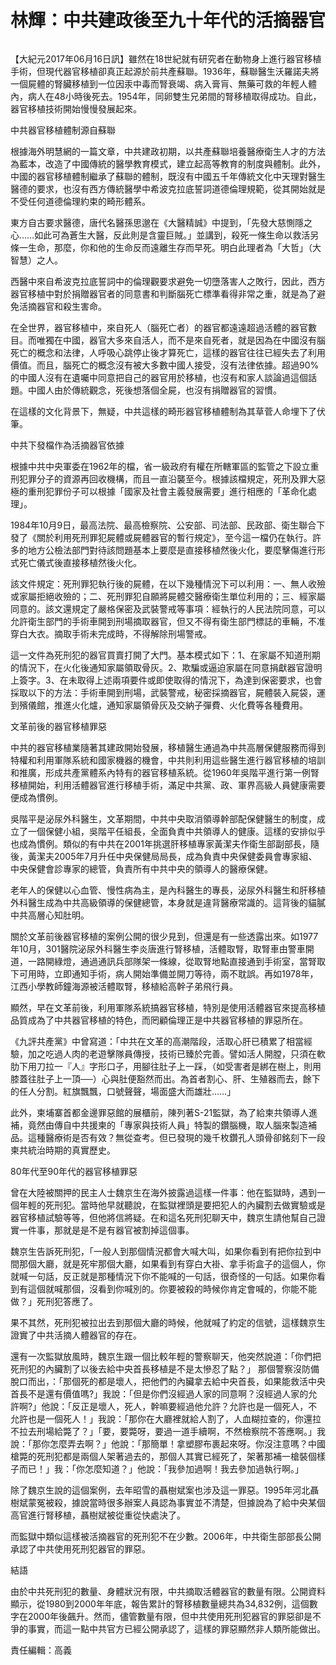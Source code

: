 <h1>林輝：中共建政後至九十年代的活摘器官</h1>
<img src="">

【大紀元2017年06月16日訊】雖然在18世紀就有研究者在動物身上進行器官移植手術，但現代器官移植卻真正起源於前共產蘇聯。1936年，蘇聯醫生沃羅諾夫將一個屍體的腎臟移植到一位因汞中毒而腎衰竭、病入膏肓、無藥可救的年輕人體內，病人在48小時後死去。1954年，同卵雙生兄弟間的腎移植取得成功。自此，器官移植技術開始慢慢發展起來。

中共器官移植體制源自蘇聯

根據海外明慧網的一篇文章，中共建政初期，以共產蘇聯培養醫療衛生人才的方法為藍本，改造了中國傳統的醫學教育模式，建立起高等教育的制度與體制。此外，中國的器官移植體制繼承了蘇聯的體制，既沒有中國五千年傳統文化中天理對醫生醫德的要求，也沒有西方傳統醫學中希波克拉底誓詞道德倫理規範，從其開始就是不受任何道德倫理約束的畸形體系。

東方自古要求醫德，唐代名醫孫思邈在《大醫精誠》中提到，「先發大慈惻隱之心……如此可為蒼生大醫，反此則是含靈巨賊。」並講到，殺死一條生命以救活另條一生命，那麼，你和他的生命反而遠離生存而早死。明白此理者為「大哲」（大智慧）之人。

西醫中來自希波克拉底誓詞中的倫理觀要求避免一切墮落害人之敗行，因此，西方器官移植中對於捐贈器官者的同意書和判斷腦死亡標準看得非常之重，就是為了避免活摘器官和殺生害命。

在全世界，器官移植中，來自死人（腦死亡者）的器官都遠遠超過活體的器官數目。而唯獨在中國，器官大多來自活人，而不是來自死者，就是因為在中國沒有腦死亡的概念和法律，人呼吸心跳停止後才算死亡，這樣的器官往往已經失去了利用價值。而且，腦死亡的概念沒有被大多數中國人接受，沒有法律依據。超過90%的中國人沒有在遺囑中同意把自己的器官用於移植，也沒有和家人談論過這個話題。中國人由於傳統觀念，死後想落個全屍，也沒有捐贈器官的習慣。

在這樣的文化背景下，無疑，中共這樣的畸形器官移植體制為其草菅人命埋下了伏筆。

中共下發檔作為活摘器官依據

根據中共中央軍委在1962年的檔，省一級政府有權在所轄軍區的監管之下設立重刑犯罪分子的資源再回收機構，而且一直沿襲至今。根據該檔規定，死刑及罪大惡極的重刑犯罪份子可以根據「國家及社會主義發展需要」進行相應的「革命化處理」。

1984年10月9日，最高法院、最高檢察院、公安部、司法部、民政部、衛生聯合下發了《關於利用死刑罪犯屍體或屍體器官的暫行規定》，至今這一檔仍在執行。許多的地方公檢法部門對待該問題基本上要麼是直接移植然後火化，要麼擊傷進行形式死亡儀式後直接移植然後火化。

該文件規定：死刑罪犯執行後的屍體，在以下幾種情況下可以利用：一、無人收殮或家屬拒絕收殮的；二、死刑罪犯自願將屍體交醫療衛生單位利用的；三、經家屬同意的。該文還規定了嚴格保密及武裝警戒等事項：經執行的人民法院同意，可以允許衛生部門的手術車開到刑場摘取器官，但又不得有衛生部門標誌的車輛，不准穿白大衣。摘取手術未完成時，不得解除刑場警戒。

這一文件為死刑犯的器官買賣打開了大門。基本模式如下：1、在家屬不知道刑期的情況下，在火化後通知家屬領取骨灰。2、欺騙或逼迫家屬在同意捐獻器官證明上簽字。3、在未取得上述兩項要件或即使取得的情況下，為達到保密要求，也會採取以下的方法：手術車開到刑場，武裝警戒，秘密採摘器官，屍體裝入屍袋，運到殯儀館，推進火化爐，通知家屬領骨灰及交納子彈費、火化費等各種費用。

文革前後的器官移植罪惡

中共的器官移植業隨著其建政開始發展，移植醫生通過為中共高層保健服務而得到特權和利用軍隊系統和國家機器的機會，中共則利用這些醫生進行器官移植的培訓和推廣，形成共產黨體系內特有的器官移植系統。從1960年吳階平進行第一例腎移植開始，利用活體器官進行移植手術，滿足中共黨、政、軍界高級人員健康需要便成為慣例。

吳階平是泌尿外科醫生，文革期間，中共中央取消領導幹部配保健醫生的制度，成立了一個保健小組，吳階平任組長，全面負責中共領導人的健康。這樣的安排似乎也成為慣例。類似的有中共在2001年挑選肝移植專家黃潔夫作衛生部副部長，隨後，黃潔夫2005年7月升任中央保健局局長，成為負責中央保健委員會專家組、中央保健會診專家的總管，負責所有中共中央的領導人的醫療保健。

老年人的保健以心血管、慢性病為主，是內科醫生的專長，泌尿外科醫生和肝移植外科醫生成為中共高級領導的保健總管，本身就是違背醫療常識的。這背後的貓膩中共高層心知肚明。

關於文革前後器官移植的案例公開的很少見到，但還是有一些透露出來。如1977年10月，301醫院泌尿外科醫生李炎唐進行腎移植，活體取腎，取腎車由警車開道，一路開綠燈，通過通訊兵部隊架一條線，從取腎地點直接通到手術室，當腎取下可用時，立即通知手術，病人開始準備並開刀等待，兩不耽誤。再如1978年，江西小學教師鐘海源被活體取腎，移植給高幹子弟飛行員。

顯然，早在文革前後，利用軍隊系統搞器官移植，特別是使用活體器官來提高移植品質成為了中共器官移植的特色，而罔顧倫理正是中共器官移植的罪惡所在。

《九評共產黨》中曾寫道：「中共在文革的高潮階段，活取心肝已積累了相當經驗，加之吃過人肉的老遊擊隊員傳授，技術已臻於完善。譬如活人開膛，只須在軟肋下用刀拉一『人』字形口子，用腳往肚子上一踩，（如受害者是綁在樹上，則用膝蓋往肚子上一頂──）心與肚便豁然而出。為首者割心、肝、生殖器而去，餘下的任人分割。紅旗飄飄，口號聲聲，場面盛大而雄壯……」

此外，柬埔寨首都金邊罪惡館的展櫃前，陳列著S-21監獄，為了給柬共領導人進補，竟然由傳自中共援柬的「專家與技術人員」特製的鑽腦機，取人腦來製造補品。這種醫療術是否有效？無從查考。但已發現的幾千枚鑽孔人頭骨卻銘刻下一段柬共統治時期的真實歷史。

80年代至90年代的器官移植罪惡

曾在大陸被關押的民主人士魏京生在海外披露過這樣一件事：他在監獄時，遇到一個年輕的死刑犯。當時他早就聽說，在監獄裡頭是要把犯人的內臟割去做實驗或是器官移植試驗等等，但他將信將疑。在和這名死刑犯聊天中，魏京生請他幫自己證實一件事，那就是是不是有器官被割掉這個事。

魏京生告訴死刑犯，「一般人到那個情況都會大喊大叫，如果你看到有把你拉到中間那個大廳，就是死牢那個大廳，如果看到有穿白大褂、拿手術盒子的這個人，你就喊一句話，反正就是那種情況下你不能喊的一句話，很奇怪的一句話。如果你看到有這個就喊那個，沒看到你喊別的。你要被殺的時候你肯定會喊的，你能不能做？」死刑犯答應了。

果不其然，死刑犯被拉出去到那個大廳的時候，他就喊了約定的信號，這樣魏京生證實了中共活摘人體器官的存在。

還有一次監獄放風時，魏京生跟一個比較年輕的警察聊天，他突然說道：「你們把死刑犯的內臟割了以後去給中央首長移植是不是太慘忍了點？」 那個警察沒防備脫口而出，：「那個死的都是壞人，把他們的內臟拿去給中央首長，如果能救活中央首長不是還有價值嗎?」我說：「但是你們沒經過人家的同意啊？沒經過人家的允許啊?」他說：「反正是壞人，死人，幹嘛要經過他允許？允許也是一個死人，不允許也是一個死人！」我說：「那你在大廳裡就給人割了，人血糊拉查的，你還拉不拉去刑場給斃了？」「要，要斃呀，要過一道手續啊，不然檢察院不答應啊。」我說：「那你怎麼弄去啊？」他說：「那簡單！拿塑膠布裹起來呀。你沒注意嗎？中國槍斃的死刑犯都是兩個人架著過去的，那個人其實已經死了，架著那補一槍裝個樣子而已！」我：「你怎麼知道？」他說：「我參加過啊！我去參加過執行啊。」

除了魏京生說的這個案例，去年昭雪的聶樹斌案也涉及這一罪惡。1995年河北聶樹斌蒙冤被殺，據說當時很多辦案人員認為事實並不清楚，但據說為了給中央某個高官進行腎移植，聶樹斌被從重從快處決了。

而監獄中類似這樣被活摘器官的死刑犯不在少數。2006年，中共衛生部部長公開承認了中共使用死刑犯器官的罪惡。

結語

由於中共死刑犯的數量、身體狀況有限，中共摘取活體器官的數量有限。公開資料顯示，從1980到2000年年底，報告累計的腎移植數量總共為34,832例，這個數字在2000年後飆升。然而，儘管數量有限，但中共使用死刑犯器官的罪惡卻是不爭的事實，而這一點中共官方已經公開承認了，這樣的罪惡顯然非人類所能做出。

責任編輯：高義
